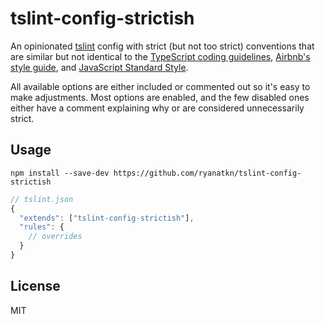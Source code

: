 # tslint-config-strictish

An opinionated [tslint](https://github.com/palantir/tslint)
config with strict (but not too strict) conventions that are
similar but not identical to
the [TypeScript coding guidelines](https://github.com/Microsoft/TypeScript/wiki/Coding-guidelines),
[Airbnb's style guide](https://github.com/airbnb/javascript),
and [JavaScript Standard Style](https://github.com/feross/standard).

All available options are either included or commented out so it's easy to make adjustments.
Most options are enabled, and the few disabled ones either have a comment explaining why or
are considered unnecessarily strict.

## Usage
    npm install --save-dev https://github.com/ryanatkn/tslint-config-strictish

```javascript
// tslint.json
{
  "extends": ["tslint-config-strictish"],
  "rules": {
    // overrides
  }
}
```

## License
MIT